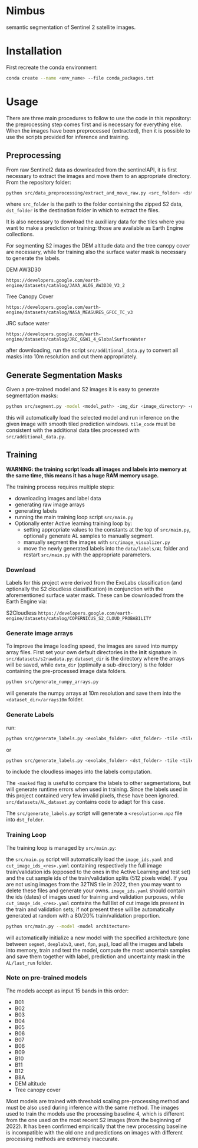 # Nimbus

semantic segmentation of Sentinel 2 satellite images.

# Installation

First recreate the conda environment:
```bash
conda create --name <env_name> --file conda_packages.txt
```
# Usage

There are three main procedures to follow to use the code in this repository: the preprocessing step comes first and is necessary for everything else.
When the images have been preprocessed (extracted), then it is possible to use the scripts provided for inference and training.

## Preprocessing

From raw Sentinel2 data as downloaded from the sentinelAPI, it is first necessary to extract the images and move them to an appropriate directory. 
From the repository folder:

```bash
python src/data_preprocessing/extract_and_move_raw.py <src_folder> <dst_folder>
```
where `src_folder` is the path to the folder containing the zipped S2 data, `dst_folder` is the destination folder in which to extract the files.

It is also necessary to download the auxilliary data for the tiles where you want to make a prediction or training: those are available as Earth Engine collections.

For segmenting S2 images the DEM altitude data and the tree canopy cover are necessary, while for training also the surface water mask is necessary to generate the labels.

DEM AW3D30

`https://developers.google.com/earth-engine/datasets/catalog/JAXA_ALOS_AW3D30_V3_2`

Tree Canopy Cover

`https://developers.google.com/earth-engine/datasets/catalog/NASA_MEASURES_GFCC_TC_v3`

JRC suface water

`https://developers.google.com/earth-engine/datasets/catalog/JRC_GSW1_4_GlobalSurfaceWater`

after downloading, run the script `src/additional_data.py` to convert all masks into 10m resolution and cut them appropriately.

## Generate Segmentation Masks

Given a pre-trained model and S2 images it is easy to generate segmentation masks:

```bash
python src/segment.py -model <model_path> -img_dir <image_directory> -out <out_path> -tile <tile_code>
```

this will automatically load the selected model and run inference on the given image with smooth tiled prediction windows. `tile_code` must be consistent with the additional data tiles processed with `src/additional_data.py`.

## Training

**WARNING: the training script loads all images and labels into memory at the same time, this means it has a huge RAM memory usage.**

The training process requires multiple steps:
 - downloading images and label data
 - generating raw image arrays
 - generating labels
 - running the main training loop script `src/main.py`
 - Optionally enter Active learning training loop by:
   - setting appropriate values to the constants at the top of `src/main.py`, optionally generate AL samples to manually segment.
   - manually segment the images with `src/image_visualizer.py`
   - move the newly generated labels into the `data/labels/AL` folder and restart `src/main.py` with the appropriate parameters.



### Download
Labels for this project were derived from the ExoLabs classification (and optionally the S2 cloudless classification) in conjunction with the aforementioned surface water mask. These can be downloaded from the Earth Engine via:


S2Cloudless
`https://developers.google.com/earth-engine/datasets/catalog/COPERNICUS_S2_CLOUD_PROBABILITY`



### Generate image arrays
To improve the image loading speed, the images are saved into numpy array files. First set your own default directories in the __init__ signature in `src/datasets/s2rawdata.py`: `dataset_dir` is the directory where the arrays will be saved, while `data_dir` (optimally a sub-directory) is the folder containing the pre-processed image data folders.

```bash
python src/generate_numpy_arrays.py
```
will generate the numpy arrays at 10m resolution and save them into the `<dataset_dir>/arrays10m` folder.

### Generate Labels

run:

```bash
python src/generate_labels.py <exolabs_folder> <dst_folder> -tile <tile_code>
```

or

```bash
python src/generate_labels.py <exolabs_folder> <dst_folder> -tile <tile_code> -cloudless_folder <cloudless_folder>
```
to include the cloudless images into the labels computation.

The `-masked` flag is useful to compare the labels to other segmentations, but will generate runtime errors when used in training. Since the labels used in this project contained very few invalid pixels, these have been ignored. `src/datasets/AL_dataset.py` contains code to adapt for this case.

The `src/generate_labels.py` script will generate a `<resolution>m.npz` file into `dst_folder`.

### Training Loop

The training loop is managed by `src/main.py`:

the `src/main.py` script will automatically load the `image_ids.yaml` and `cut_image_ids_<res>.yaml` containing respectively the full image train/validation ids (opposed to the ones in the Active Learning and test set) and the cut sample ids of the train/validation splits (512 pixels wide). If you are not using images from the 32TNS tile in 2022, then you may want to delete these files and generate your owns. `image_ids.yaml` should contain the ids (dates) of images used for training and validation purposes, while `cut_image_ids_<res>.yaml` contains the full list of cut image ids present in the train and validation sets; if not present these will be automatically generated at random with a 80/20% train/validation proportion. 

```bash
python src/main.py --model <model architecture>
```
will automatically initialize a new model with the specified architecture (one between `segnet`, `deeplabv3`, `unet`, `fpn`, `psp`), load all the images and labels into memory, train and test the model, compute the most uncertain samples and save them together with label, prediction and uncertainty mask in the `AL/last_run` folder.

### Note on pre-trained models

The models accept as input 15 bands in this order: 
 - B01
 - B02
 - B03
 - B04
 - B05
 - B06
 - B07
 - B06
 - B09
 - B10
 - B11
 - B12
 - B8A
 - DEM altitude
 - Tree canopy cover

Most models are trained with threshold scaling pre-processing method and must be also used during inference with the same method.
The images used to train the models use the processing baseline 4, which is different from the one used on the most recent S2 images (from the beginning of 2022). It has been confirmed empirically that the new processing baseline is incompatible with the old one and predictions on images with different processing methods are extremely inaccurate.
